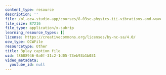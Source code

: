 ```yaml
---
content_type: resource
description: ''
file: /ol-ocw-studio-app/courses/8-03sc-physics-iii-vibrations-and-waves-fall-2016/f86089460a0f31c21d0573eb93b1b031_8kcvyoHsXrw.srt
file_size: 87216
file_type: application/x-subrip
learning_resource_types: []
license: https://creativecommons.org/licenses/by-nc-sa/4.0/
ocw_type: OCWFile
resourcetype: Other
title: 3play caption file
uid: f8608946-0a0f-31c2-1d05-73eb93b1b031
video_metadata:
  youtube_id: null
---
```

